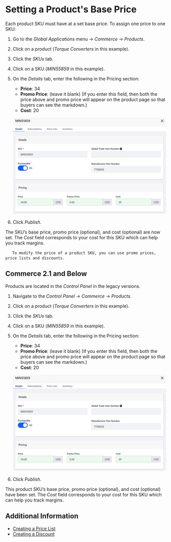 # Setting a Product's Base Price

Each product SKU must have at a set base price. To assign one price to one SKU:

1. Go to the _Global Applications_ menu → _Commerce_ → _Products_.
1. Click on a product (_Torque Converters_ in this example).
1. Click the _SKUs_ tab.
1. Click on a SKU (_MIN55859_ in this example).
1. On the _Details_ tab, enter the following in the Pricing section:
    * **Price**: 34
    * **Promo Price**: (leave it blank) (If you enter this field, then both the price above and promo price will appear on the product page so that buyers can see the markdown.)
    * **Cost**: 20

    ![Setting a product's base price in 2.1](./setting-a-products-base-price/images/01.png)

1. Click _Publish_.

The SKU’s base price, promo price (optional), and cost (optional) are now set. The _Cost_ field corresponds to your cost for this SKU which can help you track margins.

```note::
   To modify the price of a product SKU, you can use promo prices, price lists and discounts.
```

## Commerce 2.1 and Below

Products are located in the _Control Panel_ in the legacy versions.

1. Navigate to the _Control Panel_ &rarr; _Commerce_ &rarr; _Products_.
1. Click on a product (_Torque Converters_ in this example).
1. Click the _SKUs_ tab.
1. Click on a SKU (_MIN55859_ in this example).
1. On the _Details_ tab, enter the following in the Pricing section:
    * **Price**: 34
    * **Promo Price**: (leave it blank) (If you enter this field, then both the price above and promo price will appear on the product page so that buyers can see the markdown.)
    * **Cost**: 20

    ![Setting a product's base price in 2.1](./setting-a-products-base-price/images/01.png)

1. Click _Publish_.

This product SKU’s base price, promo price (optional), and cost (optional) have been set. The _Cost_ field corresponds to your cost for this SKU which can help you track margins.

## Additional Information

* [Creating a Price List](./creating-a-price-list.md)
* [Creating a Discount](../../promoting-products/creating-a-discount.md)
